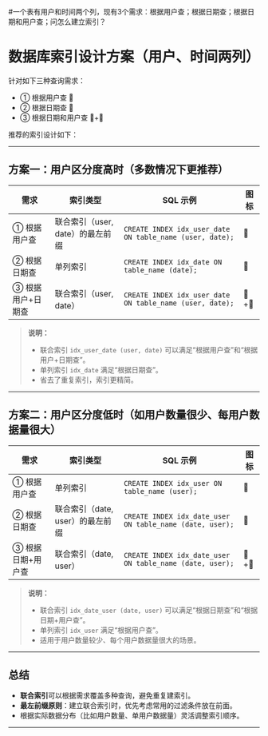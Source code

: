 #一个表有用户和时间两个列，现有3个需求：根据用户查；根据日期查；根据日期和用户查；问怎么建立索引？ 

# 数据库索引设计方案（用户、时间两列）

针对如下三种查询需求：
- ① 根据用户查 👤
- ② 根据日期查 📅
- ③ 根据日期和用户查 👤+📅

推荐的索引设计如下：

---

## 方案一：用户区分度高时（多数情况下更推荐）

| 需求              | 索引类型                         | SQL 示例                                                 | 图标 |
| ----------------- | -------------------------------- | -------------------------------------------------------- | ---- |
| ① 根据用户查      | 联合索引（user, date）的最左前缀 | `CREATE INDEX idx_user_date ON table_name (user, date);` | 👤    |
| ② 根据日期查      | 单列索引                         | `CREATE INDEX idx_date ON table_name (date);`            | 📅    |
| ③ 根据用户+日期查 | 联合索引（user, date）           | `CREATE INDEX idx_user_date ON table_name (user, date);` | 👤+📅  |

> **说明：**  
> - 联合索引 `idx_user_date (user, date)` 可以满足“根据用户查”和“根据用户+日期查”。
> - 单列索引 `idx_date` 满足“根据日期查”。
> - 省去了重复索引，索引更精简。

---

## 方案二：用户区分度低时（如用户数量很少、每用户数据量很大）

| 需求              | 索引类型                         | SQL 示例                                                 | 图标 |
| ----------------- | -------------------------------- | -------------------------------------------------------- | ---- |
| ① 根据用户查      | 单列索引                         | `CREATE INDEX idx_user ON table_name (user);`            | 👤    |
| ② 根据日期查      | 联合索引（date, user）的最左前缀 | `CREATE INDEX idx_date_user ON table_name (date, user);` | 📅    |
| ③ 根据日期+用户查 | 联合索引（date, user）           | `CREATE INDEX idx_date_user ON table_name (date, user);` | 📅+👤  |

> **说明：**
> - 联合索引 `idx_date_user (date, user)` 可以满足“根据日期查”和“根据日期+用户查”。
> - 单列索引 `idx_user` 满足“根据用户查”。
> - 适用于用户数量较少、每个用户数据量很大的场景。

---

## 总结

- **联合索引**可以根据需求覆盖多种查询，避免重复建索引。
- **最左前缀原则**：建立联合索引时，优先考虑常用的过滤条件放在前面。
- 根据实际数据分布（比如用户数量、单用户数据量）灵活调整索引顺序。

---